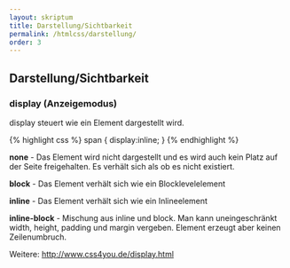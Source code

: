 ```yaml
---
layout: skriptum
title: Darstellung/Sichtbarkeit
permalink: /htmlcss/darstellung/
order: 3
---
```


## Darstellung/Sichtbarkeit

###  display (Anzeigemodus)

display steuert wie ein Element dargestellt wird.
	
{% highlight css %}
span {
    display:inline;
}
{% endhighlight %}

**none** - Das Element wird nicht dargestellt und es wird auch kein Platz auf der Seite freigehalten. Es verhält sich als ob es nicht existiert.

**block** - Das Element verhält sich wie ein Blocklevelelement

**inline** - Das Element verhält sich wie ein Inlineelement

**inline-block** - Mischung aus inline und block. Man kann uneingeschränkt width, height, padding und margin vergeben. Element erzeugt aber keinen Zeilenumbruch.


Weitere: <http://www.css4you.de/display.html>




